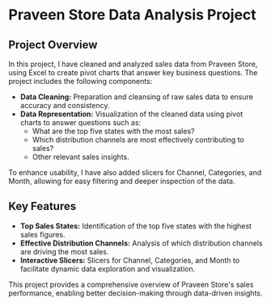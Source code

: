 # Praveen Store Data Analysis Project

## Project Overview

In this project, I have cleaned and analyzed sales data from Praveen Store, using Excel to create pivot charts that answer key business questions. The project includes the following components:

- **Data Cleaning:** Preparation and cleansing of raw sales data to ensure accuracy and consistency.
- **Data Representation:** Visualization of the cleaned data using pivot charts to answer questions such as:
  - What are the top five states with the most sales?
  - Which distribution channels are most effectively contributing to sales?
  - Other relevant sales insights.

To enhance usability, I have also added slicers for Channel, Categories, and Month, allowing for easy filtering and deeper inspection of the data.

## Key Features

- **Top Sales States:** Identification of the top five states with the highest sales figures.
- **Effective Distribution Channels:** Analysis of which distribution channels are driving the most sales.
- **Interactive Slicers:** Slicers for Channel, Categories, and Month to facilitate dynamic data exploration and visualization.

This project provides a comprehensive overview of Praveen Store's sales performance, enabling better decision-making through data-driven insights.
